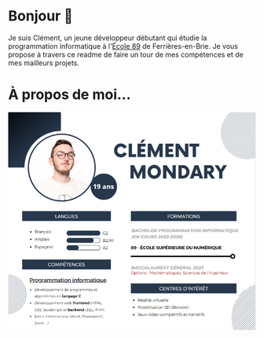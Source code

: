 # Bonjour 👋
Je suis Clément, un jeune développeur débutant qui étudie la programmation informatique à l'<a href="https://www.ecole-89.com">École 89</a> de Ferrières-en-Brie. Je vous propose à travers ce readme de faire un tour de mes compétences et de mes mailleurs projets.

# À propos de moi...

![presentation](presentation.png)
